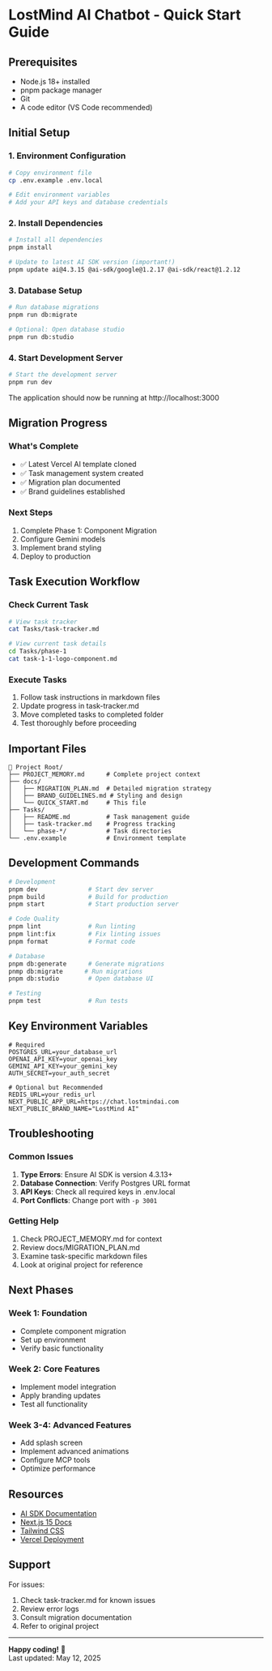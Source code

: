 # LostMind AI Chatbot - Quick Start Guide

## Prerequisites

- Node.js 18+ installed
- pnpm package manager
- Git
- A code editor (VS Code recommended)

## Initial Setup

### 1. Environment Configuration

```bash
# Copy environment file
cp .env.example .env.local

# Edit environment variables
# Add your API keys and database credentials
```

### 2. Install Dependencies

```bash
# Install all dependencies
pnpm install

# Update to latest AI SDK version (important!)
pnpm update ai@4.3.15 @ai-sdk/google@1.2.17 @ai-sdk/react@1.2.12
```

### 3. Database Setup

```bash
# Run database migrations
pnpm run db:migrate

# Optional: Open database studio
pnpm run db:studio
```

### 4. Start Development Server

```bash
# Start the development server
pnpm run dev
```

The application should now be running at http://localhost:3000

## Migration Progress

### What's Complete
- ✅ Latest Vercel AI template cloned
- ✅ Task management system created
- ✅ Migration plan documented
- ✅ Brand guidelines established

### Next Steps
1. Complete Phase 1: Component Migration
2. Configure Gemini models
3. Implement brand styling
4. Deploy to production

## Task Execution Workflow

### Check Current Task
```bash
# View task tracker
cat Tasks/task-tracker.md

# View current task details
cd Tasks/phase-1
cat task-1-1-logo-component.md
```

### Execute Tasks
1. Follow task instructions in markdown files
2. Update progress in task-tracker.md
3. Move completed tasks to completed folder
4. Test thoroughly before proceeding

## Important Files

```
📁 Project Root/
├── PROJECT_MEMORY.md      # Complete project context
├── docs/
│   ├── MIGRATION_PLAN.md  # Detailed migration strategy
│   ├── BRAND_GUIDELINES.md # Styling and design
│   └── QUICK_START.md     # This file
├── Tasks/
│   ├── README.md          # Task management guide
│   ├── task-tracker.md    # Progress tracking
│   └── phase-*/           # Task directories
└── .env.example           # Environment template
```

## Development Commands

```bash
# Development
pnpm dev              # Start dev server
pnpm build            # Build for production
pnpm start            # Start production server

# Code Quality
pnpm lint             # Run linting
pnpm lint:fix         # Fix linting issues
pnpm format           # Format code

# Database
pnpm db:generate      # Generate migrations
pnmp db:migrate      # Run migrations
pnpm db:studio        # Open database UI

# Testing
pnpm test             # Run tests
```

## Key Environment Variables

```env
# Required
POSTGRES_URL=your_database_url
OPENAI_API_KEY=your_openai_key
GEMINI_API_KEY=your_gemini_key
AUTH_SECRET=your_auth_secret

# Optional but Recommended
REDIS_URL=your_redis_url
NEXT_PUBLIC_APP_URL=https://chat.lostmindai.com
NEXT_PUBLIC_BRAND_NAME="LostMind AI"
```

## Troubleshooting

### Common Issues

1. **Type Errors**: Ensure AI SDK is version 4.3.13+
2. **Database Connection**: Verify Postgres URL format
3. **API Keys**: Check all required keys in .env.local
4. **Port Conflicts**: Change port with `-p 3001`

### Getting Help

1. Check PROJECT_MEMORY.md for context
2. Review docs/MIGRATION_PLAN.md
3. Examine task-specific markdown files
4. Look at original project for reference

## Next Phases

### Week 1: Foundation
- Complete component migration
- Set up environment
- Verify basic functionality

### Week 2: Core Features
- Implement model integration
- Apply branding updates
- Test all functionality

### Week 3-4: Advanced Features
- Add splash screen
- Implement advanced animations
- Configure MCP tools
- Optimize performance

## Resources

- [AI SDK Documentation](https://ai-sdk.dev)
- [Next.js 15 Docs](https://nextjs.org)
- [Tailwind CSS](https://tailwindcss.com)
- [Vercel Deployment](https://vercel.com/docs)

## Support

For issues:
1. Check task-tracker.md for known issues
2. Review error logs
3. Consult migration documentation
4. Refer to original project

---

**Happy coding!** 🚀  
Last updated: May 12, 2025
